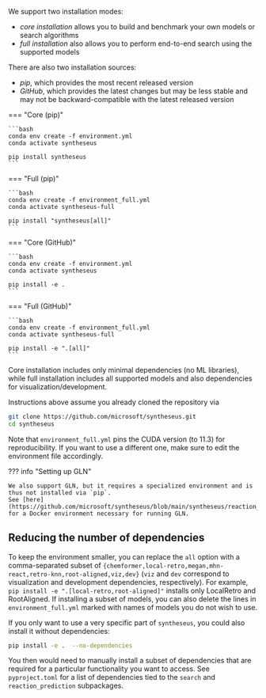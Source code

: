 We support two installation modes:

- *core installation* allows you to build and benchmark your own models or search algorithms
- *full installation* also allows you to perform end-to-end search using the supported models

There are also two installation sources:

- *pip*, which provides the most recent released version
- *GitHub*, which provides the latest changes but may be less stable and may not be
  backward-compatible with the latest released version

=== "Core (pip)"

    ```bash
    conda env create -f environment.yml
    conda activate syntheseus

    pip install syntheseus
    ```

=== "Full (pip)"

    ```bash
    conda env create -f environment_full.yml
    conda activate syntheseus-full

    pip install "syntheseus[all]"
    ```

=== "Core (GitHub)"

    ```bash
    conda env create -f environment.yml
    conda activate syntheseus

    pip install -e .
    ```

=== "Full (GitHub)"

    ```bash
    conda env create -f environment_full.yml
    conda activate syntheseus-full

    pip install -e ".[all]"
    ```

Core installation includes only minimal dependencies (no ML libraries), while full installation includes all supported models and also dependencies for visualization/development.

Instructions above assume you already cloned the repository via

```bash
git clone https://github.com/microsoft/syntheseus.git
cd syntheseus
```

Note that `environment_full.yml` pins the CUDA version (to 11.3) for reproducibility.
If you want to use a different one, make sure to edit the environment file accordingly.

??? info "Setting up GLN"

    We also support GLN, but it requires a specialized environment and is thus not installed via `pip`.
    See [here](https://github.com/microsoft/syntheseus/blob/main/syntheseus/reaction_prediction/environment_gln/Dockerfile) for a Docker environment necessary for running GLN.

## Reducing the number of dependencies

To keep the environment smaller, you can replace the `all` option with a comma-separated subset of `{chemformer,local-retro,megan,mhn-react,retro-knn,root-aligned,viz,dev}` (`viz` and `dev` correspond to visualization and development dependencies, respectively).
For example, `pip install -e ".[local-retro,root-aligned]"` installs only LocalRetro and RootAligned.
If installing a subset of models, you can also delete the lines in `environment_full.yml` marked with names of models you do not wish to use.

If you only want to use a very specific part of `syntheseus`, you could also install it without dependencies:

```bash
pip install -e .  --no-dependencies
```

You then would need to manually install a subset of dependencies that are required for a particular functionality you want to access.
See `pyproject.toml` for a list of dependencies tied to the `search` and `reaction_prediction` subpackages.
